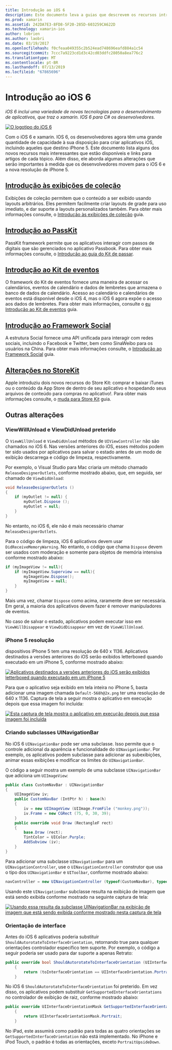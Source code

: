 ```yaml
---
title: Introdução ao iOS 6
description: Este documento leva a guias que descrevem os recursos introduzidos no iOS 6. Exibições de coleção, PassKit, a estrutura Social, e alterações no StoreKit são discutidas.
ms.prod: xamarin
ms.assetid: 242DA7E3-8FD8-5F20-285D-603259CA622D
ms.technology: xamarin-ios
author: lobrien
ms.author: laobri
ms.date: 03/19/2017
ms.openlocfilehash: f0cfeaa049355c2b524ead748696eafd884a1c54
ms.sourcegitcommit: 7ccc7a9223cd1d3c42cd03ddfc28050a8ea776c2
ms.translationtype: MT
ms.contentlocale: pt-BR
ms.lasthandoff: 07/13/2019
ms.locfileid: "67865696"
---
```

# <a name="introduction-to-ios-6"></a>Introdução ao iOS 6

_iOS 6 inclui uma variedade de novas tecnologias para o desenvolvimento de aplicativos, que traz o xamarin. IOS 6 para C# os desenvolvedores._

[![](images/ios6-large.jpg "O logotipo do iOS 6")](images/ios6-large.jpg#lightbox)

Com o iOS 6 e xamarin. IOS 6, os desenvolvedores agora têm uma grande quantidade de capacidade à sua disposição para criar aplicativos iOS, incluindo aqueles que destino iPhone 5.
Este documento lista alguns dos novos recursos mais interessantes que estão disponíveis e links para artigos de cada tópico. Além disso, ele aborda algumas alterações que serão importantes à medida que os desenvolvedores movem para o iOS 6 e a nova resolução de iPhone 5.


## <a name="introduction-to-collection-viewsiosuser-interfacecontrolsuicollectionviewmd"></a>[Introdução às exibições de coleção](~/ios/user-interface/controls/uicollectionview.md)

Exibições de coleção permitem que o conteúdo a ser exibido usando layouts arbitrários. Eles permitem facilmente criar layouts de grade para uso imediato, e dar suporte a layouts personalizados também. Para obter mais informações consulte, o [Introdução às exibições de coleção](~/ios/user-interface/controls/uicollectionview.md) [](~/ios/user-interface/controls/uicollectionview.md)guia.


## <a name="introduction-to-passkitiosplatformpasskitmd"></a>[Introdução ao PassKit](~/ios/platform/passkit.md)

PassKit framework permite que os aplicativos interagir com passos de digitais que são gerenciados no aplicativo Passbook. Para obter mais informações consulte, o [Introdução ao guia do Kit de passar](~/ios/platform/passkit.md).


## <a name="introduction-to-eventkitiosplatformeventkitmd"></a>[Introdução ao Kit de eventos](~/ios/platform/eventkit.md)

O framework do Kit de eventos fornece uma maneira de acessar os calendários, eventos de calendário e dados de lembretes que armazena o banco de dados de calendário. Acesso ao calendário e calendários de eventos está disponível desde o iOS 4, mas o iOS 6 agora expõe o acesso aos dados de lembretes. Para obter mais informações, consulte o [eu](~/ios/platform/eventkit.md) [Introdução ao Kit de eventos](~/ios/platform/eventkit.md) guia.


## <a name="introduction-to-the-social-frameworkiosplatformsocial-frameworkmd"></a>[Introdução ao Framework Social](~/ios/platform/social-framework.md)

A estrutura Social fornece uma API unificada para interagir com redes sociais, incluindo o Facebook e Twitter, bem como SinaWeibo para os usuários na China. Para obter mais informações consulte, o [Introdução ao Framework Social](~/ios/platform/social-framework.md) guia.


## <a name="changes-to-storekitchanges-to-storekitmd"></a>[Alterações no StoreKit](changes-to-storekit.md)

Apple introduziu dois novos recursos do Store Kit: comprar e baixar iTunes ou o conteúdo da App Store de dentro de seu aplicativo e hospedando seus arquivos de conteúdo para compras no aplicativo!. Para obter mais informações consulte, o [muda para Store Kit](changes-to-storekit.md) guia.


## <a name="other-changes"></a>Outras alterações


### <a name="viewwillunload-and-viewdidunload-deprecated"></a>ViewWillUnload e ViewDidUnload preterido

O `ViewWillUnload` e `ViewDidUnload` métodos de `UIViewController` não são chamados no iOS 6. Nas versões anteriores do iOS, esses métodos podem ter sido usados por aplicativos para salvar o estado antes de um modo de exibição descarrega e código de limpeza, respectivamente.

Por exemplo, o Visual Studio para Mac criaria um método chamado `ReleaseDesignerOutlets`, conforme mostrado abaixo, que, em seguida, ser chamado de `ViewDidUnload`:

```csharp
void ReleaseDesignerOutlets ()
{
    if (myOutlet != null) {
        myOutlet.Dispose ();
        myOutlet = null;
    }
}
```

No entanto, no iOS 6, ele não é mais necessário chamar `ReleaseDesignerOutlets`.   
   
   
   
Para o código de limpeza, iOS 6 aplicativos devem usar `DidReceiveMemoryWarning`. No entanto, o código que chama `Dispose` devem ser usados com moderação e somente para objetos de memória intensiva conforme mostrado abaixo:

```csharp
if (myImageView != null){
    if (myImageView.Superview == null){
        myImageView.Dispose();
        myImageView = null;
    }
}
```

Mais uma vez, chamar `Dispose` como acima, raramente deve ser necessária. Em geral, a maioria dos aplicativos devem fazer é remover manipuladores de eventos.

No caso de salvar o estado, aplicativos podem executar isso em `ViewWillDisappear` e `ViewDidDisappear` em vez de `ViewWillUnload`.


### <a name="iphone-5-resolution"></a>iPhone 5 resolução

dispositivos iPhone 5 tem uma resolução de 640 x 1136. Aplicativos destinados a versões anteriores do iOS serão exibidos letterboxed quando executado em um iPhone 5, conforme mostrado abaixo:

 [![](images/01-letterboxed.png "Aplicativos destinados a versões anteriores do iOS serão exibidos letterboxed quando executado em um iPhone 5")](images/01-letterboxed.png#lightbox)

Para que o aplicativo seja exibido em tela inteira no iPhone 5, basta adicionar uma imagem chamada `Default-568h@2x.png` ter uma resolução de 640 x 1136. Captura de tela a seguir mostra o aplicativo em execução depois que essa imagem foi incluída:

 [![](images/02-fullscreen.png "Esta captura de tela mostra o aplicativo em execução depois que essa imagem foi incluída")](images/02-fullscreen.png#lightbox)

### <a name="subclassing-uinavigationbar"></a>Criando subclasses UINavigationBar

No iOS 6 `UINavigationBar` pode ser uma subclasse. Isso permite que o controle adicional da aparência e funcionalidade do `UINavigationBar`. Por exemplo, os aplicativos podem subclasse para adicionar as subexibições, animar essas exibições e modificar os limites do `UINavigationBar`.

O código a seguir mostra um exemplo de uma subclasse `UINavigationBar` que adiciona um `UIImageView`:

```csharp
public class CustomNavBar : UINavigationBar
{
    UIImageView iv;
    public CustomNavBar (IntPtr h) : base(h)
    {
        iv = new UIImageView (UIImage.FromFile ("monkey.png"));
        iv.Frame = new CGRect (75, 0, 30, 39);
    }
    public override void Draw (RectangleF rect)
    {
        base.Draw (rect);
        TintColor = UIColor.Purple;
        AddSubview (iv);
    }
}
```

Para adicionar uma subclasse `UINavigationBar` para um `UINavigationController`, use o `UINavigationController` construtor que usa o tipo dos `UINavigationBar` e `UIToolbar`, conforme mostrado abaixo:

```csharp
navController = new UINavigationController (typeof(CustomNavBar), typeof(UIToolbar));
```

Usando este `UINavigationBar` subclasse resulta na exibição de imagem que está sendo exibida conforme mostrado na seguinte captura de tela:

 [![](images/03-navbar.png "Usando essa resulta da subclasse UINavigationBar na exibição de imagem que está sendo exibida conforme mostrado nesta captura de tela")](images/03-navbar.png#lightbox)

### <a name="interface-orientation"></a>Orientação de interface

Antes do iOS 6 aplicativos poderia substituir `ShouldAutorotateToInterfaceOrientation`, retornando true para qualquer orientações controlador específico tem suporte. Por exemplo, o código a seguir poderia ser usado para dar suporte a apenas Retrato:

```csharp
public override bool ShouldAutorotateToInterfaceOrientation (UIInterfaceOrientation toInterfaceOrientation)
    {
        return (toInterfaceOrientation == UIInterfaceOrientation.Portrait);
    }
```

No iOS 6 `ShouldAutorotateToInterfaceOrientation` foi preterido.
Em vez disso, os aplicativos podem substituir `GetSupportedInterfaceOrientations` no controlador de exibição de raiz, conforme mostrado abaixo:

```csharp
public override UIInterfaceOrientationMask GetSupportedInterfaceOrientations ()
    {
        return UIInterfaceOrientationMask.Portrait;
    }
```

No iPad, este assumirá como padrão para todas as quatro orientações se `GetSupportedInterfaceOrientation` não está implementado. No iPhone e iPod Touch, o padrão é todas as orientações, exceto `PortraitUpsideDown`.
